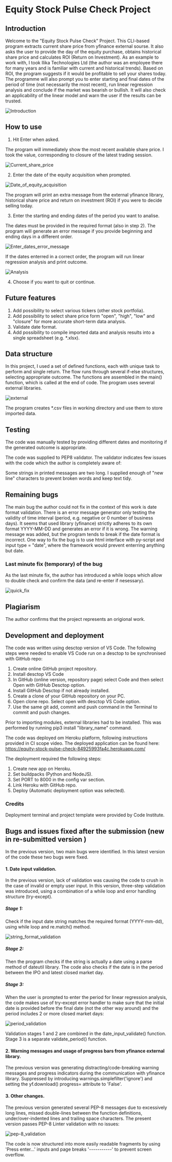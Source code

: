 # Equity Stock Pulse Check Project

## Introduction

Welcome to the "Equity Stock Pulse Check" Project. This CLI-based program extracts current share price from yfinance external sourse. It also asks the user to provide the day of the equity purchase, obtains historical share price and calculates ROI (Return on Investment). As an example to work with, I took Ilika Technologies Ltd (the author was an employee there for many years and is familiar with current and historical trends). Based on ROI, the program suggests if it would be profitable to sell your shares today. The programme will also prompt you to enter starting and final dates of the period of time (not necessarily the most recent), run linear regression analysis and conclude if the market was bearish or bullish. It will also check an applicability of the linear model and warn the user if the results can be trusted.

![Introduction](./images/intro.jpg "Introduction_message")

## How to use

1. Hit Enter when asked.

The program will immediately show the most recent available share price. I took the value, corresponding to closure of the latest trading session.

![Current_share_price](./images/current_share_price.jpg "Current_share_price")

2. Enter the date of the equity acquisition when prompted.

![Date_of_equity_acquisition](./images/roi_and_hist_share_price.jpg "Enter_equity_acquisition_date")

The program will print an extra message from the external yfinance library, historical share price and return on investment (ROI) if you were to decide selling today.

3. Enter the starting and ending dates of the period you want to analise.

The dates must be provided in the required format (also in step 2). The program will generate an error message if you provide beginning and ending days in a different order.

![Enter_dates_error_message](./images/error_message.jpg "Enter_dates_error_message")

If the dates enterred in a correct order, the program will run linear regression analysis and print outcome.

![Analysis](./images/analysis.jpg "Analysis")

4. Choose if you want to quit or continue.

## Future features

1. Add possibility to select various tickers (other stock portfolia).
2. Add possibility to select share price form "open", "high", "low" and "closure" for more accurate short-term data analysis.
3. Validate date format.
4. Add possibility to compile imported data and analysis results into a single spreadsheet (e.g. *.xlsx).

## Data structure

In this project, I used a set of defined functions, each with unique task to perform and single return. The flow runs through several if-else structures, selecting appropriate outcome. The functions are assembled in the main() function, which is called at the end of code. The program uses several external libraries.

![external](./images/libraries.jpg "external")

The program creates *.csv files in working directory and use them to store imported data.

## Testing

The code was manually tested by providing different dates and monitoring if the generated outcome is appropriate.

The code was supplied to PEP8 validator. The validator indicates few issues with the code which the author is completely aware of:

Some strings in printed messages are two long. I supplied enough of "new line" characters to prevent broken words and keep text tidy.

## Remaining bugs

The main bug the author could not fix in the context of this work is date format validation. There is an error message generator only testing the validity of time interval (period, e.g. negative or 0 number of business days). It seems that used library (yfinance) strictly adheres to its own format YYYY-MM-DD and generates an error if it is wrong. The warning message was added, but the program tends to break if the date format is incorrect. One way to fix the bug is to use html interface with py-script and input type = "date", where the framework would prevent enterring anything but date.

### Last minute fix (temporary) of the bug

As the last minute fix, the author has introduced a while loops which allow to double check and confirm the data (and re-enter if nesessary).

![quick_fix](./images/patch_date_validation.jpg "date_validation")

## Plagiarism

The author confirms that the project represents an origional work.

## Development and deployment

The code was written using desctop version of VS Code. The following steps were needed to enable VS Code run on a desctop to be synchronised with GitHub repo:

1. Create online GitHub project repository.
2. Install desctop VS  Code
3. In GitHub (online version, repository page) select Code and then select Open with GitHub Desctop option.
4. Install GitHub Desctop if not already installed.
5. Create a clone of your GitHub repository on your PC.
6. Open clone repo. Select open with desctop VS Code option.
7. Use the same git add, commit and push command in the Terminal to commit and push changes.

Prior to importing modules, external libraries had to be installed. This was performed by running pip3 install "library_name" command.

The code was deployed om Heroku platform, following instructions provided in CI scope video. The deployed application can be found here:
https://equity-stock-pulse-check-84925993fa4c.herokuapp.com/

The deployment required the following steps:

1. Create new app on Heroku.
2. Set buildpacks (Python and NodeJS).
3. Set PORT to 8000 in the config var section.
4. Link Heroku with GitHub repo.
5. Deploy (Automatic deployment option was selected).
        
### Credits

Deployment terminal and project template were provided by Code Institute.

## Bugs and issues fixed after the submission (new in re-submitted version )

In the previous version, two main bugs were identified. In this latest version of the code these two bugs were fixed.

#### 1. Date input validation.
In the previous version, lack of validation was causing the code to crush in the case of invalid or empty user input. In this version, three-step validation was introduced, using a combination of a while loop and error handling structure (try-except).
##### Stage 1:
Check if the input date string matches the required format (YYYY-mm-dd), using while loop and re.match() method.

![string_format_validation](./images/string_format_validation.jpg "string_format_validation")

##### Stage 2:
Then the program checks if the string is actually a date using a parse method of dateutil library. The code also checks if the date is in the period between the IPO and latest closed market day.

##### Stage 3:
When the user is prompted to enter the period for linear regression analysis, the code makes use of try-except error handler to make sure that the initial date is provided before the final date (not the other way around) and the period includes 2 or more closed market days:

![period_validation](./images/period_validation.jpg "period_validation")

Validation stages 1 and 2 are combined in the date_input_validate() function. Stage 3 is a separate validate_period() function.


#### 2. Warning messages and usage of progress bars from yfinance external library.
The previous version was generating distracting/code-breaking warning messages and progress indicators during the communication with yfinance library. Suppressed by introducing warnings.simplefilter('ignore')
and setting the yf.download() progress= attribute to 'False'.


#### 3. Other changes.
The previous version generated several PEP-8 messages due to excessively long lines, missed double-lines between the function definitions, under/over-indented lines and trailing space characters. The present version passes PEP-8 Linter validation with no issues:

![pep-8_validation](./images/PEP-8_validator.jpg "pep-8_validation")

The code is now structured into more easily readable fragments by using 'Press enter...' inputs and page breaks '-----------' to prevent screen overflow.
















